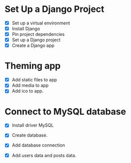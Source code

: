 # Set Up a Django Project
- [x] Set up a virtual environment
- [x] Install Django
- [x] Pin project dependencies
- [x] Set up a Django project
- [x] Create a Django app
# Theming app
- [x] Add static files to app
- [x] Add media to app
- [x] Add ico to app.

# Connect to MySQL database
- [x] Install driver MySQL
- [x] Create database.
- [x] Add database connection
- [x] Add users data and posts data.


